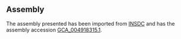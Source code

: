 
Assembly
--------

The assembly presented has been imported from 
[INSDC](http://www.insdc.org) and has the assembly accession
[GCA\_004918315.1](http://www.ebi.ac.uk/ena/data/view/GCA_004918315.1).

